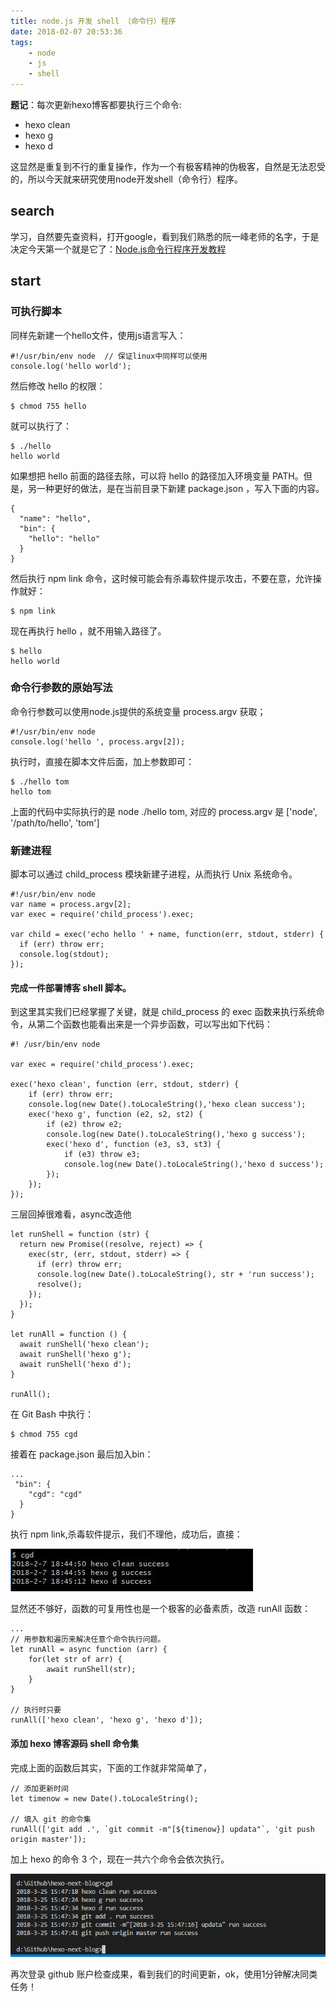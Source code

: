 ```yaml
---
title: node.js 开发 shell （命令行）程序
date: 2018-02-07 20:53:36
tags:
    - node
    - js
    - shell
---
```


**题记**：每次更新hexo博客都要执行三个命令:
* hexo clean
* hexo g
* hexo d

这显然是重复到不行的重复操作，作为一个有极客精神的伪极客，自然是无法忍受的，所以今天就来研究使用node开发shell（命令行）程序。
<!-- more -->
## search

学习，自然要先查资料，打开google，看到我们熟悉的阮一峰老师的名字，于是决定今天第一个就是它了：[Node.js命令行程序开发教程](http://www.ruanyifeng.com/blog/2015/05/command-line-with-node.html)

## start

### 可执行脚本

同样先新建一个hello文件，使用js语言写入：

```
#!/usr/bin/env node  // 保证linux中同样可以使用
console.log('hello world');
```

然后修改 hello 的权限：

```
$ chmod 755 hello
```

就可以执行了：

```
$ ./hello
hello world
```

如果想把 hello 前面的路径去除，可以将 hello 的路径加入环境变量 PATH。但是，另一种更好的做法，是在当前目录下新建 package.json ，写入下面的内容。

```
{
  "name": "hello",
  "bin": {
    "hello": "hello"
  }
}
```

然后执行 npm link 命令，这时候可能会有杀毒软件提示攻击，不要在意，允许操作就好：

```
$ npm link
```

现在再执行 hello ，就不用输入路径了。

```
$ hello
hello world
```

### 命令行参数的原始写法

命令行参数可以使用node.js提供的系统变量 process.argv 获取；

```
#!/usr/bin/env node
console.log('hello ', process.argv[2]);
```

执行时，直接在脚本文件后面，加上参数即可：

```
$ ./hello tom
hello tom
```

上面的代码中实际执行的是 node ./hello tom, 对应的 process.argv 是 ['node', '/path/to/hello', 'tom']

### 新建进程

脚本可以通过 child_process 模块新建子进程，从而执行 Unix 系统命令。

```
#!/usr/bin/env node
var name = process.argv[2];
var exec = require('child_process').exec;

var child = exec('echo hello ' + name, function(err, stdout, stderr) {
  if (err) throw err;
  console.log(stdout);
});
```

#### 完成一件部署博客 shell 脚本。

到这里其实我们已经掌握了关键，就是 child_process 的 exec 函数来执行系统命令，从第二个函数也能看出来是一个异步函数，可以写出如下代码：

```
#! /usr/bin/env node

var exec = require('child_process').exec;

exec('hexo clean', function (err, stdout, stderr) {
    if (err) throw err;
    console.log(new Date().toLocaleString(),'hexo clean success');
    exec('hexo g', function (e2, s2, st2) {
        if (e2) throw e2;
        console.log(new Date().toLocaleString(),'hexo g success');
        exec('hexo d', function (e3, s3, st3) {
            if (e3) throw e3;
            console.log(new Date().toLocaleString(),'hexo d success');
        });
    });
});
```
三层回掉很难看，async改造他
```
let runShell = function (str) {
  return new Promise((resolve, reject) => {
    exec(str, (err, stdout, stderr) => {
      if (err) throw err;
      console.log(new Date().toLocaleString(), str + 'run success');
      resolve();
    });
  });
}

let runAll = function () {
  await runShell('hexo clean');
  await runShell('hexo g');
  await runShell('hexo d');
}

runAll();
```
在 Git Bash 中执行：

```
$ chmod 755 cgd
```

接着在 package.json 最后加入bin：

```
...
 "bin": {
    "cgd": "cgd"
  }
}
```
执行 npm link,杀毒软件提示，我们不理他，成功后，直接：

![](./2018-02-07-node-shell/02.jpg)

显然还不够好，函数的可复用性也是一个极客的必备素质，改造 runAll 函数：

```
...
// 用参数和遍历来解决任意个命令执行问题。
let runAll = async function (arr) {
    for(let str of arr) {
        await runShell(str);
    }
}

// 执行时只要
runAll(['hexo clean', 'hexo g', 'hexo d']);

```

#### 添加 hexo 博客源码 shell 命令集

完成上面的函数后其实，下面的工作就非常简单了，

```
// 添加更新时间
let timenow = new Date().toLocaleString();

// 填入 git 的命令集
runAll(['git add .', `git commit -m"[${timenow}] updata"`, 'git push origin master']);
```

加上 hexo 的命令 3 个，现在一共六个命令会依次执行。

![](./2018-02-07-node-shell/1.png)

再次登录 github 账户检查成果，看到我们的时间更新，ok，使用1分钟解决同类任务！
